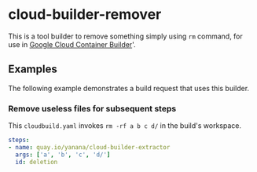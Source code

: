 # cloud-builder-remover

This is a tool builder to remove something simply using `rm` command, for use in [Google Cloud Container Builder](https://cloud.google.com/container-builder/docs/)'.

## Examples

The following example demonstrates a build request that uses this builder.

### Remove useless files for subsequent steps

This `cloudbuild.yaml` invokes `rm -rf a b c d/` in the build's workspace.

```yaml
steps:
- name: quay.io/yanana/cloud-builder-extractor
  args: ['a', 'b', 'c', 'd/']
  id: deletion
```
